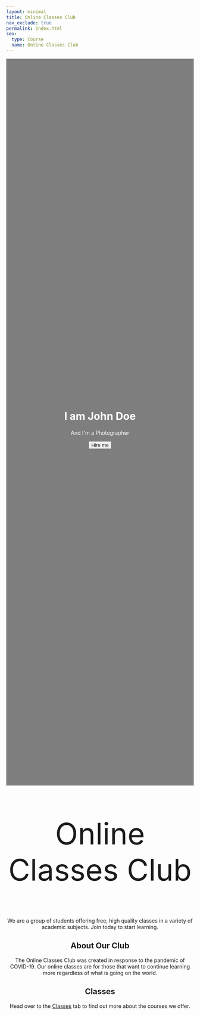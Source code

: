 ```yaml
---
layout: minimal
title: Online Classes Club
nav_exclude: true
permalink: index.html
seo:
  type: Course
  name: Online Classes Club
---
```


<style>
  .hero-image {
    /* Use "linear-gradient" to add a darken background effect to the image (photographer.jpg). This will make the text easier to read */
    background-image: linear-gradient(rgba(0, 0, 0, 0.5), rgba(0, 0, 0, 0.5)), url("photographer.jpg");

    /* Set a specific height */
    height: 50%;

    /* Position and center the image to scale nicely on all screens */
    background-position: center;
    background-repeat: no-repeat;
    background-size: cover;
    position: relative;
  }

  .hero-text {
    text-align: center;
    position: absolute;
    top: 50%;
    left: 50%;
    transform: translate(-50%, -50%);
    color: white;
  }
</style>

<center>

<div class="hero-image">
  <div class="hero-text">
    <h1>I am John Doe</h1>
    <p>And I'm a Photographer</p>
    <button>Hire me</button>
  </div>
</div>

<p style="font-size:80px">Online Classes Club</p>   

  <p> We are a group of students offering free, high quality classes in a variety of academic subjects. Join today to start learning. </p>

  <h2 style="text-align:center"> About Our Club </h2>
  The Online Classes Club was created in response to the pandemic of COVID-19. Our online classes are for those that want to continue learning more regardless of what is   going on the world.

  <h2 style="text-align:center"> Classes </h2>
  Head over to the <a href="/classes/">Classes</a> tab to find out more about the courses we offer.
  
</center>
